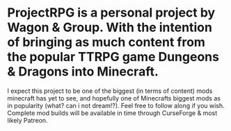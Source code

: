# ProjectRPG is a personal project by Wagon & Group. With the intention of bringing as much content from the popular TTRPG game Dungeons & Dragons into Minecraft.
I expect this project to be one of the biggest (in terms of content) mods minecraft has yet to see, and hopefully one of
Minecrafts biggest mods as in popularity (what? can i not dream!?). Feel free to follow along if you wish. Complete mod builds will be
available in time through CurseForge & most likely Patreon.
